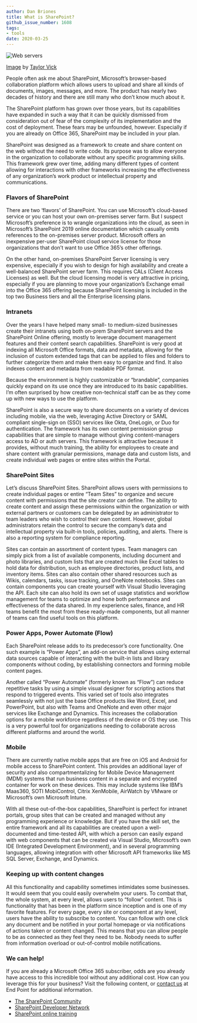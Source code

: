 ```yaml
---
author: Dan Briones
title: What is SharePoint?
github_issue_number: 1608
tags:
- tools
date: 2020-03-25
---
```


![Web servers](/blog/2020/03/what-is-sharepoint/servers.jpg)

[Image](https://unsplash.com/photos/M5tzZtFCOfs) by [Taylor Vick](https://unsplash.com/@tvick)

People often ask me about SharePoint, Microsoft’s browser-based collaboration platform which allows users to upload and share all kinds of documents, images, messages, and more. The product has nearly two decades of history and there are still many who don’t know much about it.

The SharePoint platform has grown over those years, but its capabilities have expanded in such a way that it can be quickly dismissed from consideration out of fear of the complexity of its implementation and the cost of deployment. These fears may be unfounded, however. Especially if you are already on Office 365, SharePoint may be included in your plan.

SharePoint was designed as a framework to create and share content on the web without the need to write code. Its purpose was to allow everyone in the organization to collaborate without any specific programming skills. This framework grew over time, adding many different types of content allowing for interactions with other frameworks increasing the effectiveness of any organization’s work product or intellectual property and communications.

### Flavors of SharePoint

There are two ‘flavors’ of SharePoint. You can use Microsoft’s cloud-based service or you can host your own on-premises server farm. But I suspect Microsoft’s preference is to wrangle organizations into the cloud, as seen in Microsoft’s SharePoint 2019 online documentation which casually omits references to the on-premises server product. Microsoft offers an inexpensive per-user SharePoint cloud service license for those organizations that don’t want to use Office 365’s other offerings.

On the other hand, on-premises SharePoint Server licensing is very expensive, especially if you wish to design for high availability and create a well-balanced SharePoint server farm. This requires CALs (Client Access Licenses) as well. But the cloud licensing model is very attractive in pricing, especially if you are planning to move your organization’s Exchange email into the Office 365 offering because SharePoint licensing is included in the top two Business tiers and all the Enterprise licensing plans.

### Intranets

Over the years I have helped many small- to medium-sized businesses create their intranets using both on-prem SharePoint servers and the SharePoint Online offering, mostly to leverage document management features and their content search capabilities. SharePoint is very good at indexing all Microsoft Office formats, data and metadata, allowing for the inclusion of custom extended tags that can be applied to files and folders to further categorize them and make them easy to organize and find. It also indexes content and metadata from readable PDF format.

Because the environment is highly customizable or “brandable”, companies quickly expand on its use once they are introduced to its basic capabilities. I’m often surprised by how creative non-technical staff can be as they come up with new ways to use the platform.

SharePoint is also a secure way to share documents on a variety of devices including mobile, via the web, leveraging Active Directory or SAML compliant single-sign on (SSO) services like Okta, OneLogin, or Duo for authentication. The framework has its own content permission group capabilities that are simple to manage without giving content-managers access to AD or auth servers. This framework is attractive because it provides, without much training, the ability for employees to create and share content with granular permissions, manage data and custom lists, and create individual web pages or entire sites within the Portal.

### SharePoint Sites

Let’s discuss SharePoint Sites. SharePoint allows users with permissions to create individual pages or entire “Team Sites” to organize and secure content with permissions that the site creator can define. The ability to create content and assign these permissions within the organization or with external partners or customers can be delegated by an administrator to team leaders who wish to control their own content. However, global administrators retain the control to secure the company’s data and intellectual property via built-in tools, policies, auditing, and alerts. There is also a reporting system for compliance reporting.

Sites can contain an assortment of content types. Team managers can simply pick from a list of available components, including document and photo libraries, and custom lists that are created much like Excel tables to hold data for distribution, such as employee directories, product lists, and inventory items. Sites can also contain other shared resources such as Wikis, calendars, tasks, issue tracking, and OneNote notebooks. Sites can contain components you can create yourself with Visual Studio leveraging the API. Each site can also hold its own set of usage statistics and workflow management for teams to optimize and hone both performance and effectiveness of the data shared. In my experience sales, finance, and HR teams benefit the most from these ready-made components, but all manner of teams can find useful tools on this platform.

### Power Apps, Power Automate (Flow)

Each SharePoint release adds to its predecessor’s core functionality. One such example is “Power Apps”, an add-on service that allows using external data sources capable of interacting with the built-in lists and library components without coding, by establishing connectors and forming mobile content pages.

Another called “Power Automate” (formerly known as “Flow”) can reduce repetitive tasks by using a simple visual designer for scripting actions that respond to triggered events. This varied set of tools also integrates seamlessly with not just the base Office products like Word, Excel, and PowerPoint, but also with Teams and OneNote and even other major services like Exchange and Dynamics. This increases the collaboration options for a mobile workforce regardless of the device or OS they use. This is a very powerful tool for organizations needing to collaborate across different platforms and around the world.

### Mobile

There are currently native mobile apps that are free on iOS and Android for mobile access to SharePoint content. This provides an additional layer of security and also compartmentalizing for Mobile Device Management (MDM) systems that run business content in a separate and encrypted container for work on these devices. This may include systems like IBM’s Maas360, SOTI MobiControl, Citrix XenMobile, AirWatch by VMware or Microsoft’s own Microsoft Intune.

With all these out-of-the-box capabilities, SharePoint is perfect for intranet portals, group sites that can be created and managed without any programming experience or knowledge. But if you have the skill set, the entire framework and all its capabilities are created upon a well-documented and time-tested API, with which a person can easily expand with web components that can be created via Visual Studio, Microsoft’s own IDE (Integrated Development Environment), and in several programming languages, allowing integration with other Microsoft API frameworks like MS SQL Server, Exchange, and Dynamics.

### Keeping up with content changes

All this functionality and capability sometimes intimidates some businesses. It would seem that you could easily overwhelm your users. To combat that, the whole system, at every level, allows users to “follow” content. This is functionality that has been in the platform since inception and is one of my favorite features. For every page, every site or component at any level, users have the ability to subscribe to content. You can follow with one click any document and be notified in your portal homepage or via notifications of actions taken or content changed. This means that you can allow people to be as connected as they feel they need to be. Nobody needs to suffer from information overload or out-of-control mobile notifications.

### We can help!

If you are already a Microsoft Office 365 subscriber, odds are you already have access to this incredible tool without any additional cost. How can you leverage this for your business? Visit the following content, or [contact us](/contact) at End Point for additional information.

- [The SharePoint Community](https://techcommunity.microsoft.com/t5/sharepoint/ct-p/SharePoint)
- [SharePoint Developer Network](https://developer.microsoft.com/en-us/sharepoint)
- [SharePoint online training](https://support.microsoft.com/en-us/office/sign-in-to-sharepoint-324a89ec-e77b-4475-b64a-13a0c14c45ec?ui=en-us&rs=en-us&ad=us)
